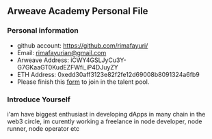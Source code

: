 ## Arweave Academy Personal File

### Personal information

- github account: https://github.com/rimafayuri/
- Email: rimafayurian@gmail.com
- Arweave Address: iCWY4GSLJyCu3Y-G7GKaaGT0KudEZFWfi_iP4DJuyZY
- ETH Address: 0xedd30aff3123e82f2fe12d69008b8091324a6fb9
- Please finish this [form](https://docs.google.com/forms/d/e/1FAIpQLSfWA5fIIcBgmRppm3jNz5vmf9Mai_QMVil-2pO4r7YKn_Zhtw/viewform?usp=sf_link) to join in the talent pool.

### Introduce Yourself
 i'am have biggest enthusiast in developing dApps in many chain in the web3 circle, im curently working a freelance in node developer, node runner, node operator etc

